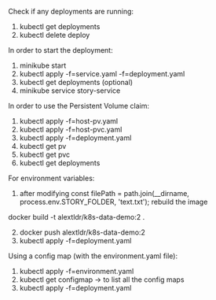 Check if any deployments are running:

1. kubectl get deployments
2. kubectl delete deploy <name of deployment>

In order to start the deployment:

1. minikube start
2. kubectl apply -f=service.yaml -f=deployment.yaml
3. kubectl get deployments (optional)
4. minikube service story-service

In order to use the Persistent Volume claim:

1. kubectl apply -f=host-pv.yaml
2. kubectl apply -f=host-pvc.yaml
3. kubectl apply -f=deployment.yaml
4. kubectl get pv 
5. kubectl get pvc
6. kubectl get deployments

For environment variables:

1. after modifying const filePath = path.join(__dirname, process.env.STORY_FOLDER, 'text.txt'); rebuild the image

docker build -t alextldr/k8s-data-demo:2 .

2. docker push alextldr/k8s-data-demo:2
3. kubectl apply -f=deployment.yaml

Using a config map (with the environment.yaml file):

1. kubectl apply -f=environment.yaml
2. kubectl get configmap -> to list all the config maps
3. kubectl apply -f=deployment.yaml